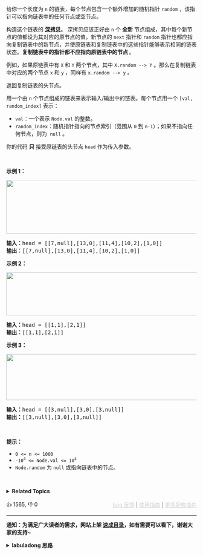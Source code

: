 <p>给你一个长度为 <code>n</code> 的链表，每个节点包含一个额外增加的随机指针 <code>random</code> ，该指针可以指向链表中的任何节点或空节点。</p>

<p>构造这个链表的&nbsp;<strong><a href="https://baike.baidu.com/item/深拷贝/22785317?fr=aladdin" target="_blank">深拷贝</a></strong>。&nbsp;深拷贝应该正好由 <code>n</code> 个 <strong>全新</strong> 节点组成，其中每个新节点的值都设为其对应的原节点的值。新节点的 <code>next</code> 指针和 <code>random</code> 指针也都应指向复制链表中的新节点，并使原链表和复制链表中的这些指针能够表示相同的链表状态。<strong>复制链表中的指针都不应指向原链表中的节点 </strong>。</p>

<p>例如，如果原链表中有 <code>X</code> 和 <code>Y</code> 两个节点，其中 <code>X.random --&gt; Y</code> 。那么在复制链表中对应的两个节点 <code>x</code> 和 <code>y</code> ，同样有 <code>x.random --&gt; y</code> 。</p>

<p>返回复制链表的头节点。</p>

<p>用一个由&nbsp;<code>n</code>&nbsp;个节点组成的链表来表示输入/输出中的链表。每个节点用一个&nbsp;<code>[val, random_index]</code>&nbsp;表示：</p>

<ul> 
 <li><code>val</code>：一个表示&nbsp;<code>Node.val</code>&nbsp;的整数。</li> 
 <li><code>random_index</code>：随机指针指向的节点索引（范围从&nbsp;<code>0</code>&nbsp;到&nbsp;<code>n-1</code>）；如果不指向任何节点，则为&nbsp;&nbsp;<code>null</code>&nbsp;。</li> 
</ul>

<p>你的代码 <strong>只</strong> 接受原链表的头节点 <code>head</code> 作为传入参数。</p>

<p>&nbsp;</p>

<p><strong class="example">示例 1：</strong></p>

<p><img alt="" src="https://assets.leetcode-cn.com/aliyun-lc-upload/uploads/2020/01/09/e1.png" style="height: 142px; width: 700px;" /></p>

<pre>
<strong>输入：</strong>head = [[7,null],[13,0],[11,4],[10,2],[1,0]]
<strong>输出：</strong>[[7,null],[13,0],[11,4],[10,2],[1,0]]
</pre>

<p><strong class="example">示例 2：</strong></p>

<p><img alt="" src="https://assets.leetcode-cn.com/aliyun-lc-upload/uploads/2020/01/09/e2.png" style="height: 114px; width: 700px;" /></p>

<pre>
<strong>输入：</strong>head = [[1,1],[2,1]]
<strong>输出：</strong>[[1,1],[2,1]]
</pre>

<p><strong class="example">示例 3：</strong></p>

<p><strong><img alt="" src="https://assets.leetcode-cn.com/aliyun-lc-upload/uploads/2020/01/09/e3.png" style="height: 122px; width: 700px;" /></strong></p>

<pre>
<strong>输入：</strong>head = [[3,null],[3,0],[3,null]]
<strong>输出：</strong>[[3,null],[3,0],[3,null]]
</pre>

<p>&nbsp;</p>

<p><strong>提示：</strong></p>

<ul> 
 <li><code>0 &lt;= n &lt;= 1000</code>
  <meta charset="UTF-8" /></li> 
 <li><code>-10<sup>4</sup>&nbsp;&lt;= Node.val &lt;= 10<sup>4</sup></code></li> 
 <li><code>Node.random</code>&nbsp;为&nbsp;<code>null</code> 或指向链表中的节点。</li> 
</ul>

<p>&nbsp;</p>

<details><summary><strong>Related Topics</strong></summary>哈希表 | 链表</details><br>

<div>👍 1565, 👎 0<span style='float: right;'><span style='color: gray;'><a href='https://github.com/labuladong/fucking-algorithm/issues' target='_blank' style='color: lightgray;text-decoration: underline;'>bug 反馈</a> | <a href='https://labuladong.online/algo/fname.html?fname=jb插件简介' target='_blank' style='color: lightgray;text-decoration: underline;'>使用指南</a> | <a href='https://labuladong.online/algo/' target='_blank' style='color: lightgray;text-decoration: underline;'>更多配套插件</a></span></span></div>

<div id="labuladong"><hr>

**通知：为满足广大读者的需求，网站上架 [速成目录](https://labuladong.online/algo/intro/quick-learning-plan/)，如有需要可以看下，谢谢大家的支持~**

<details><summary><strong>labuladong 思路</strong></summary>

<div id="labuladong_solution_zh">

## 基本思路

这道题目，就属于会者不难，难者不会的那类题，后面他还可以给你变出更多花样，比如克隆带随机指针的二叉树，你会不会？那再让你克隆图，你会不会？

**对于数据结构复制，甭管他怎么变，你就记住最简单的方式：一个哈希表 + 两次遍历**。

第一次遍历专门克隆节点，借助哈希表把原始节点和克隆节点的映射存储起来；第二次专门组装节点，照着原数据结构的样子，把克隆节点的指针组装起来。

题目如果让你克隆带随机指针的二叉树，或者克隆图，都是一样的，只不过是遍历的方式从 for 循环迭代遍历变成 `traverse` 递归函数遍历罢了。

**详细题解**：
  - [【强化练习】哈希表更多习题](https://labuladong.online/algo/problem-set/hash-table/)

</div>

<div id="solution">

## 解法代码



<div class="tab-panel"><div class="tab-nav">
<button data-tab-item="cpp" class="tab-nav-button btn " data-tab-group="default" onclick="switchTab(this)">cpp🤖</button>

<button data-tab-item="python" class="tab-nav-button btn " data-tab-group="default" onclick="switchTab(this)">python🤖</button>

<button data-tab-item="java" class="tab-nav-button btn active" data-tab-group="default" onclick="switchTab(this)">java🟢</button>

<button data-tab-item="go" class="tab-nav-button btn " data-tab-group="default" onclick="switchTab(this)">go🤖</button>

<button data-tab-item="javascript" class="tab-nav-button btn " data-tab-group="default" onclick="switchTab(this)">javascript🤖</button>
</div><div class="tab-content">
<div data-tab-item="cpp" class="tab-item " data-tab-group="default"><div class="highlight">

```cpp
// 注意：cpp 代码由 chatGPT🤖 根据我的 java 代码翻译。
// 本代码的正确性已通过力扣验证，如有疑问，可以对照 java 代码查看。

class Solution {
public:
    Node* copyRandomList(Node* head) {
        unordered_map<Node*, Node*> originToClone;
        // 第一次遍历，先把所有节点克隆出来
        for (Node* p = head; p != nullptr; p = p->next) {
            if (originToClone.find(p) == originToClone.end()) {
                originToClone[p] = new Node(p->val);
            }
        }
        // 第二次遍历，把克隆节点的结构连接好
        for (Node* p = head; p != nullptr; p = p->next) {
            if (p->next != nullptr) {
                originToClone[p]->next = originToClone[p->next];
            }
            if (p->random != nullptr) {
                originToClone[p]->random = originToClone[p->random];
            }
        }
        // 返回克隆之后的头结点
        return originToClone[head];
    }
};

// 用递归的方式进行遍历
class Solution2 {
public:
    Node* copyRandomList(Node* head) {
        traverse(head);
        return originToClone[head];
    }

private:
    // 记录 DFS 遍历过的节点，防止走回头路
    unordered_set<Node*> visited;
    // 记录原节点到克隆节点的映射
    unordered_map<Node*, Node*> originToClone;

    // DFS 图遍历框架
    void traverse(Node* node) {
        if (node == nullptr) {
            return;
        }
        if (visited.find(node) != visited.end()) {
            return;
        }
        // 前序位置，标记为已访问
        visited.insert(node);
        // 前序位置，克隆节点
        if (originToClone.find(node) == originToClone.end()) {
            originToClone[node] = new Node(node->val);
        }
        Node* cloneNode = originToClone[node];

        // 递归遍历邻居节点，并构建克隆图
        // 递归之后，邻居节点一定存在 originToClone 中

        traverse(node->next);
        cloneNode->next = originToClone[node->next];

        traverse(node->random);
        cloneNode->random = originToClone[node->random];
    }
};
```

</div></div>

<div data-tab-item="python" class="tab-item " data-tab-group="default"><div class="highlight">

```python
# 注意：python 代码由 chatGPT🤖 根据我的 java 代码翻译。
# 本代码的正确性已通过力扣验证，如有疑问，可以对照 java 代码查看。

class Node:
    def __init__(self, val=0, next=None, random=None):
        self.val = val
        self.next = next
        self.random = random

class Solution:
    def copyRandomList(self, head: 'Node') -> 'Node':
        originToClone = {}
        # 第一次遍历，先把所有节点克隆出来
        p = head
        while p:
            if p not in originToClone:
                originToClone[p] = Node(p.val)
            p = p.next
        
        # 第二次遍历，把克隆节点的结构连接好
        p = head
        while p:
            if p.next:
                originToClone[p].next = originToClone[p.next]
            if p.random:
                originToClone[p].random = originToClone[p.random]
            p = p.next
        
        # 返回克隆之后的头结点
        return originToClone.get(head)

# 用递归的方式进行遍历
class Solution2:
    def __init__(self):
        # 记录 DFS 遍历过的节点，防止走回头路
        self.visited = set()
        # 记录原节点到克隆节点的映射
        self.originToClone = {}

    def copyRandomList(self, head: 'Node') -> 'Node':
        self.traverse(head)
        return self.originToClone.get(head)

    # DFS 图遍历框架
    def traverse(self, node: 'Node'):
        if not node:
            return
        if node in self.visited:
            return
        # 前序位置，标记为已访问
        self.visited.add(node)
        # 前序位置，克隆节点
        if node not in self.originToClone:
            self.originToClone[node] = Node(node.val)
        cloneNode = self.originToClone[node]

        # 递归遍历邻居节点，并构建克隆图
        # 递归之后，邻居节点一定存在 originToClone 中

        self.traverse(node.next)
        cloneNode.next = self.originToClone.get(node.next)

        self.traverse(node.random)
        cloneNode.random = self.originToClone.get(node.random)
```

</div></div>

<div data-tab-item="java" class="tab-item active" data-tab-group="default"><div class="highlight">

```java
class Solution {
    public Node copyRandomList(Node head) {
        HashMap<Node, Node> originToClone = new HashMap<>();
        // 第一次遍历，先把所有节点克隆出来
        for (Node p = head; p != null; p = p.next) {
            if (!originToClone.containsKey(p)) {
                originToClone.put(p, new Node(p.val));
            }
        }
        // 第二次遍历，把克隆节点的结构连接好
        for (Node p = head; p != null; p = p.next) {
            if (p.next != null) {
                originToClone.get(p).next = originToClone.get(p.next);
            }
            if (p.random != null) {
                originToClone.get(p).random = originToClone.get(p.random);
            }
        }
        // 返回克隆之后的头结点
        return originToClone.get(head);
    }
}

// 用递归的方式进行遍历
class Solution2 {
    public Node copyRandomList(Node head) {
        traverse(head);
        return originToClone.get(head);
    }

    // 记录 DFS 遍历过的节点，防止走回头路
    HashSet<Node> visited = new HashSet<>();
    // 记录原节点到克隆节点的映射
    HashMap<Node, Node> originToClone = new HashMap<>();

    // DFS 图遍历框架
    void traverse(Node node) {
        if (node == null) {
            return;
        }
        if (visited.contains(node)) {
            return;
        }
        // 前序位置，标记为已访问
        visited.add(node);
        // 前序位置，克隆节点
        if (!originToClone.containsKey(node)) {
            originToClone.put(node, new Node(node.val));
        }
        Node cloneNode = originToClone.get(node);

        // 递归遍历邻居节点，并构建克隆图
        // 递归之后，邻居节点一定存在 originToClone 中

        traverse(node.next);
        cloneNode.next = originToClone.get(node.next);

        traverse(node.random);
        cloneNode.random = originToClone.get(node.random);
    }
}
```

</div></div>

<div data-tab-item="go" class="tab-item " data-tab-group="default"><div class="highlight">

```go
// 注意：go 代码由 chatGPT🤖 根据我的 java 代码翻译。
// 本代码的正确性已通过力扣验证，如有疑问，可以对照 java 代码查看。

func copyRandomList(head *Node) *Node {
    originToClone := make(map[*Node]*Node)
    // 第一次遍历，先把所有节点克隆出来
    for p := head; p != nil; p = p.Next {
        if _, ok := originToClone[p]; !ok {
            originToClone[p] = &Node{Val: p.Val}
        }
    }
    // 第二次遍历，把克隆节点的结构连接好
    for p := head; p != nil; p = p.Next {
        if p.Next != nil {
            originToClone[p].Next = originToClone[p.Next]
        }
        if p.Random != nil {
            originToClone[p].Random = originToClone[p.Random]
        }
    }
    // 返回克隆之后的头结点
    return originToClone[head]
}

// 用递归的方式进行遍历
func copyRandomListRecursive(head *Node) *Node {
    // 记录 DFS 遍历过的节点，防止走回头路
    visited := make(map[*Node]bool)
    // 记录原节点到克隆节点的映射
    originToClone := make(map[*Node]*Node)
    traverse(head, visited, originToClone)
    return originToClone[head]
}

// DFS 图遍历框架
func traverse(node *Node, visited map[*Node]bool, originToClone map[*Node]*Node) {
    if node == nil {
        return
    }
    if visited[node] {
        return
    }
    // 前序位置，标记为已访问
    visited[node] = true
    // 前序位置，克隆节点
    if _, ok := originToClone[node]; !ok {
        originToClone[node] = &Node{Val: node.Val}
    }
    cloneNode := originToClone[node]

    // 递归遍历邻居节点，并构建克隆图
    // 递归之后，邻居节点一定存在 originToClone 中
    traverse(node.Next, visited, originToClone)
    cloneNode.Next = originToClone[node.Next]

    traverse(node.Random, visited, originToClone)
    cloneNode.Random = originToClone[node.Random]
}
```

</div></div>

<div data-tab-item="javascript" class="tab-item " data-tab-group="default"><div class="highlight">

```javascript
// 注意：javascript 代码由 chatGPT🤖 根据我的 java 代码翻译。
// 本代码的正确性已通过力扣验证，如有疑问，可以对照 java 代码查看。

var copyRandomList = function(head) {
    let originToClone = new Map();
    // 第一次遍历，先把所有节点克隆出来
    for (let p = head; p != null; p = p.next) {
        if (!originToClone.has(p)) {
            originToClone.set(p, new Node(p.val));
        }
    }
    // 第二次遍历，把克隆节点的结构连接好
    for (let p = head; p != null; p = p.next) {
        if (p.next != null) {
            originToClone.get(p).next = originToClone.get(p.next);
        }
        if (p.random != null) {
            originToClone.get(p).random = originToClone.get(p.random);
        }
    }
    // 返回克隆之后的头结点
    return originToClone.get(head);
};

// 用递归的方式进行遍历
var copyRandomList2 = function(head) {
    // 记录 DFS 遍历过的节点，防止走回头路
    let visited = new Set();
    // 记录原节点到克隆节点的映射
    let originToClone = new Map();

    // DFS 图遍历框架
    var traverse = function(node) {
        if (node == null) {
            return;
        }
        if (visited.has(node)) {
            return;
        }
        // 前序位置，标记为已访问
        visited.add(node);
        // 前序位置，克隆节点
        if (!originToClone.has(node)) {
            originToClone.set(node, new Node(node.val));
        }
        let cloneNode = originToClone.get(node);

        // 递归遍历邻居节点，并构建克隆图
        // 递归之后，邻居节点一定存在 originToClone 中

        traverse(node.next);
        cloneNode.next = originToClone.get(node.next);

        traverse(node.random);
        cloneNode.random = originToClone.get(node.random);
    }

    traverse(head);
    // 返回克隆之后的头结点
    return originToClone.get(head);
};
```

</div></div>
</div></div>

</div>

</details>
</div>


